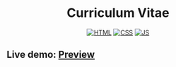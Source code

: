<h1 align="center">Curriculum Vitae</h1>

<div align="center">

[![HTML](https://img.shields.io/badge/HTML5-E34F26?style=for-the-badge&logo=html5&logoColor=white)](https://www.w3.org/TR/2014/REC-html5-20141028/) 
[![CSS](https://img.shields.io/badge/CSS3-1572B6?style=for-the-badge&logo=css3&logoColor=white)](https://www.w3.org/TR/2001/WD-css3-roadmap-20010523/) 
[![JS](https://img.shields.io/badge/JavaScript-F7DF1E?style=for-the-badge&logo=javascript&logoColor=black)](https://developer.mozilla.org/en-US/docs/Web/javascript)

</div>

## Live demo: [Preview](https://eldiosx.github.io/CV/)
